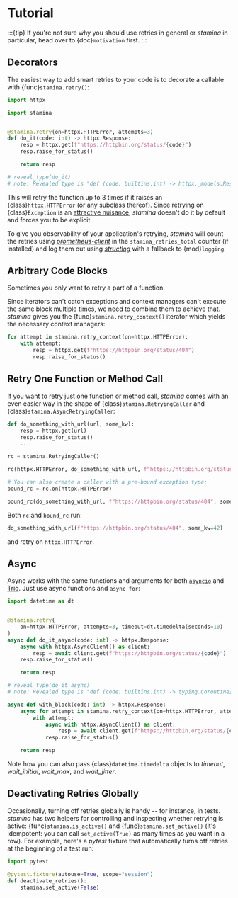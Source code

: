 # Tutorial

:::{tip}
If you're not sure why you should use retries in general or _stamina_ in particular, head over to {doc}`motivation` first.
:::


## Decorators

The easiest way to add smart retries to your code is to decorate a callable with {func}`stamina.retry()`:

```python
import httpx

import stamina


@stamina.retry(on=httpx.HTTPError, attempts=3)
def do_it(code: int) -> httpx.Response:
    resp = httpx.get(f"https://httpbin.org/status/{code}")
    resp.raise_for_status()

    return resp

# reveal_type(do_it)
# note: Revealed type is "def (code: builtins.int) -> httpx._models.Response"
```

This will retry the function up to 3 times if it raises an {class}`httpx.HTTPError` (or any subclass thereof).
Since retrying on {class}`Exception` is an [attractive nuisance](https://blog.ganssle.io/articles/2023/01/attractive-nuisances.html), *stamina* doesn't do it by default and forces you to be explicit.

To give you observability of your application's retrying, *stamina* will count the retries using [*prometheus-client*](https://github.com/prometheus/client_python) in the `stamina_retries_total` counter (if installed) and log them out using [*structlog*](https://www.structlog.org/) with a fallback to {mod}`logging`.


## Arbitrary Code Blocks

Sometimes you only want to retry a part of a function.

Since iterators can't catch exceptions and context managers can't execute the same block multiple times, we need to combine them to achieve that.
*stamina* gives you the {func}`stamina.retry_context()` iterator which yields the necessary context managers:

```python
for attempt in stamina.retry_context(on=httpx.HTTPError):
    with attempt:
        resp = httpx.get(f"https://httpbin.org/status/404")
        resp.raise_for_status()
```


## Retry One Function or Method Call

If you want to retry just one function or method call, *stamina* comes with an even easier way in the shape of {class}`stamina.RetryingCaller` and {class}`stamina.AsyncRetryingCaller`:

```python
def do_something_with_url(url, some_kw):
    resp = httpx.get(url)
    resp.raise_for_status()
    ...

rc = stamina.RetryingCaller()

rc(httpx.HTTPError, do_something_with_url, f"https://httpbin.org/status/404", some_kw=42)

# You can also create a caller with a pre-bound exception type:
bound_rc = rc.on(httpx.HTTPError)

bound_rc(do_something_with_url, f"https://httpbin.org/status/404", some_kw=42)
```

Both `rc` and `bound_rc` run:

```python
do_something_with_url(f"https://httpbin.org/status/404", some_kw=42)
```

and retry on `httpx.HTTPError`.


## Async

Async works with the same functions and arguments for both [`asyncio`](https://docs.python.org/3/library/asyncio.html) and [Trio](https://trio.readthedocs.io/).
Just use async functions and `async for`:

```python
import datetime as dt


@stamina.retry(
    on=httpx.HTTPError, attempts=3, timeout=dt.timedelta(seconds=10)
)
async def do_it_async(code: int) -> httpx.Response:
    async with httpx.AsyncClient() as client:
        resp = await client.get(f"https://httpbin.org/status/{code}")
    resp.raise_for_status()

    return resp

# reveal_type(do_it_async)
# note: Revealed type is "def (code: builtins.int) -> typing.Coroutine[Any, Any, httpx._models.Response]"

async def with_block(code: int) -> httpx.Response:
    async for attempt in stamina.retry_context(on=httpx.HTTPError, attempts=3):
        with attempt:
            async with httpx.AsyncClient() as client:
                resp = await client.get(f"https://httpbin.org/status/{code}")
            resp.raise_for_status()

    return resp
```

Note how you can also pass {class}`datetime.timedelta` objects to *timeout*, *wait_initial*, *wait_max*, and *wait_jitter*.


## Deactivating Retries Globally

Occasionally, turning off retries globally is handy -- for instance, in tests.
*stamina* has two helpers for controlling and inspecting whether retrying is active:
{func}`stamina.is_active()` and {func}`stamina.set_active()` (it's idempotent: you can call `set_active(True)` as many times as you want in a row).
For example, here's a *pytest* fixture that automatically turns off retries at the beginning of a test run:

```python
import pytest

@pytest.fixture(autouse=True, scope="session")
def deactivate_retries():
    stamina.set_active(False)
```
